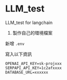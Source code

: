 # LLM_test
LLM_test for langchain

1. 製作自己的環境檔案

新增 `.env`

寫入以下資訊
```
OPENAI_API_KEY=sk-projxxx
SERPAPI_API_KEY=1c2afxxxx
DATABASE_URL=xxxxxx
```